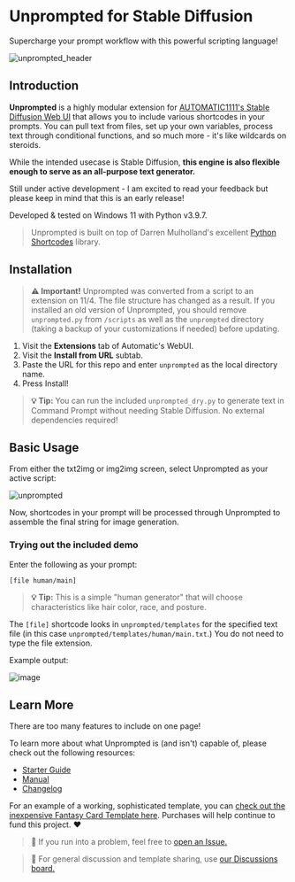 # Unprompted for Stable Diffusion
Supercharge your prompt workflow with this powerful scripting language!

![unprompted_header](https://user-images.githubusercontent.com/95403634/199041569-7c6c5748-e7dc-4068-943f-c2d92745dbb5.png)

## Introduction

**Unprompted** is a highly modular extension for [AUTOMATIC1111's Stable Diffusion Web UI](https://github.com/AUTOMATIC1111/stable-diffusion-webui) that allows you to include various shortcodes in your prompts. You can pull text from files, set up your own variables, process text through conditional functions, and so much more - it's like wildcards on steroids.

While the intended usecase is Stable Diffusion, **this engine is also flexible enough to serve as an all-purpose text generator.**

Still under active development - I am excited to read your feedback but please keep in mind that this is an early release!

Developed & tested on Windows 11 with Python v3.9.7.

> Unprompted is built on top of Darren Mulholland's excellent [Python Shortcodes](https://www.dmulholl.com/dev/shortcodes.html) library.

## Installation

> **⚠️ Important!** Unprompted was converted from a script to an extension on 11/4. The file structure has changed as a result. If you installed an old version of Unprompted, you should remove `unprompted.py` from `/scripts` as well as the `unprompted` directory (taking a backup of your customizations if needed) before updating.

1. Visit the **Extensions** tab of Automatic's WebUI.
2. Visit the **Install from URL** subtab.
3. Paste the URL for this repo and enter `unprompted` as the local directory name.
4. Press Install!

> **💡 Tip:** You can run the included `unprompted_dry.py` to generate text in Command Prompt without needing Stable Diffusion. No external dependencies required!

## Basic Usage

From either the txt2img or img2img screen, select Unprompted as your active script:

![unprompted](https://user-images.githubusercontent.com/95403634/198924886-da1bd887-5e9f-4c29-a321-0bb1b590a327.png)

Now, shortcodes in your prompt will be processed through Unprompted to assemble the final string for image generation.

### Trying out the included demo

Enter the following as your prompt:

`[file human/main]`

> **💡 Tip:** This is a simple "human generator" that will choose characteristics like hair color, race, and posture.

The `[file]` shortcode looks in `unprompted/templates` for the specified text file (in this case `unprompted/templates/human/main.txt`.) You do not need to type the file extension.

Example output:

![image](https://user-images.githubusercontent.com/95403634/198927183-d98cdbb9-dab5-4623-9e1f-b77a0292714e.png)

## Learn More

There are too many features to include on one page!

To learn more about what Unprompted is (and isn't) capable of, please check out the following resources:

- [Starter Guide](./docs/GUIDE.md)
- [Manual](./docs/MANUAL.md)
- [Changelog](./unprompted/CHANGELOG.md)

For an example of a working, sophisticated template, you can [check out the inexpensive Fantasy Card Template here](https://payhip.com/b/hdgNR). Purchases will help continue to fund this project. ❤

> 🔧 If you run into a problem, feel free to [open an Issue.](https://github.com/ThereforeGames/unprompted/issues)

> 💬 For general discussion and template sharing, use [our Discussions board.](https://github.com/ThereforeGames/unprompted/discussions)